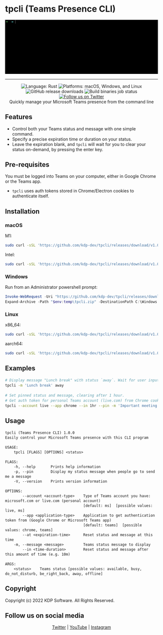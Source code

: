 # tpcli (Teams Presence CLI)

<p align="center">
  <img alt="tpcli demo gif" src="img/tpcli_demo.gif">
</p>
<hr>
<p align="center">
  <img alt="Language: Rust" src="https://img.shields.io/badge/language-Rust-orange">
  <img alt="Platforms: macOS, Windows, and Linux" src="https://img.shields.io/badge/platform-macOS%20%7C%20Windows%20%7C%20Linux-blue">
  <img alt="GitHub release downloads" src="https://img.shields.io/github/downloads/kdp-dev/tpcli/v1.0.0/total">
  <img alt="Build binaries job status" src="https://github.com/kdp-dev/tpcli/actions/workflows/ci.yaml/badge.svg">
  <a href="https://twitter.com/kdp_dev"><img alt="Follow us on Twitter" src="https://img.shields.io/twitter/follow/kdp_dev?style=social"></a><br>
  Quickly manage your Microsoft Teams presence from the command line
</p>

## Features

- Control both your Teams status and message with one simple command.
- Specify a precise expiration time or duration on your status.
- Leave the expiration blank, and `tpcli` will wait for you to clear your status on-demand, by pressing the enter key.

## Pre-requisites

You must be logged into Teams on your computer, either in Google Chrome or the Teams app.

- `tpcli` uses auth tokens stored in Chrome/Electron cookies to authenticate itself.

## Installation

### macOS

M1:

```bash
sudo curl -sSL 'https://github.com/kdp-dev/tpcli/releases/download/v1.0.0/tpcli-aarch64-apple-darwin.tgz' | sudo tar xzv -C /usr/local/bin
```

Intel:

```bash
sudo curl -sSL 'https://github.com/kdp-dev/tpcli/releases/download/v1.0.0/tpcli-x86_64-apple-darwin.tgz' | sudo tar xzv -C /usr/local/bin
```

### Windows

Run from an Administrator powershell prompt:

```powershell
Invoke-WebRequest -Uri "https://github.com/kdp-dev/tpcli/releases/download/v1.0.0/tpcli-x86_64-pc-windows-msvc.zip" -OutFile "$env:temp\tpcli.zip"
Expand-Archive -Path "$env:temp\tpcli.zip" -DestinationPath C:\Windows
```

### Linux

x86_64:

```bash
sudo curl -sSL 'https://github.com/kdp-dev/tpcli/releases/download/v1.0.0/tpcli-x86_64-unknown-linux-musl.tgz' | sudo tar xzv -C /usr/local/bin
```

aarch64:

```bash
sudo curl -sSL 'https://github.com/kdp-dev/tpcli/releases/download/v1.0.0/tpcli-aarch64-unknown-linux-musl.tgz' | sudo tar xzv -C /usr/local/bin
```

## Examples

```bash
# Display message "Lunch break" with status `away`. Wait for user input to clear.
tpcli -m 'Lunch break' away

# Set pinned status and message, clearing after 1 hour.
# Get auth token for personal Teams account (live.com) from Chrome cookies
tpcli --account live --app chrome --in 1hr --pin -m 'Important meeting' do_not_disturb
```

## Usage

```
tpcli (Teams Presence CLI) 1.0.0
Easily control your Microsoft Teams presence with this CLI program

USAGE:
    tpcli [FLAGS] [OPTIONS] <status>

FLAGS:
    -h, --help       Prints help information
    -p, --pin        Display my status message when people go to send me a message
    -V, --version    Prints version information

OPTIONS:
        --account <account-type>    Type of Teams account you have: microsoft.com or live.com (personal account)
                                    [default: ms]  [possible values: live, ms]
        --app <application-type>    Application to get authentication token from (Google Chrome or Microsoft Teams app)
                                    [default: teams]  [possible values: chrome, teams]
        --at <expiration-time>      Reset status and message at this time
    -m, --message <message>         Teams status message to display
        --in <time-duration>        Reset status and message after this amount of time (e.g. 10m)

ARGS:
    <status>    Teams status [possible values: available, busy, do_not_disturb, be_right_back, away, offline]
```

## Copyright

Copyright (c) 2022 KDP Software. All Rights Reserved.

## Follow us on social media

<p align="center">
  <a href="https://twitter.com/KDP_dev">Twitter</a>
  | <a href="https://www.youtube.com/channel/UCOKUOMU1cSvcgnyga8atl-g">YouTube</a>
  | <a href="https://www.instagram.com/kdp_software/">Instagram</a>
</p>
